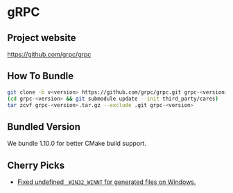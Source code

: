 # gRPC

## Project website

https://github.com/grpc/grpc

## How To Bundle

```sh
git clone -b v<version> https://github.com/grpc/grpc.git grpc-<version>
(cd grpc-<version> && git submodule update --init third_party/cares)
tar zcvf grpc-<version>.tar.gz --exclude .git grpc-<version>
```

## Bundled Version

We bundle 1.10.0 for better CMake build support.

## Cherry Picks

- [Fixed undefined `_WIN32_WINNT` for generated files on Windows.](https://github.com/grpc/grpc/pull/15128)
